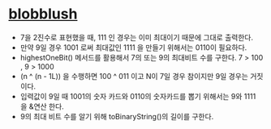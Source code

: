 # [blobblush](https://www.acmicpc.net/problem/24500)

- 7을 2진수로 표현했을 때, 111 인 경우는 이미 최대이기 때문에 그대로 출력한다.
- 만약 9일 경우 1001 로써 최대값인 1111 을 만들기 위해서는 0110이 필요하다.
- highestOneBit() 메서드를 활용해서 7의 또는 9의 최대비트 수를 구한다. 7 > 100 , 9 > 1000
- (n ^ (n - 1L)) 을 수행하면 100 ^ 011 이고 N이 7일 경우 참이지만 9일 경우는 거짓이다.
- 입력값이 9일 때 1001의 숫자 카드와 0110의 숫자카드를 뽑기 위해서는 9와 1111 을 &연산 한다.
- 9의 최대 비트 수를 알기 위해 toBinaryString()의 길이를 구한다.